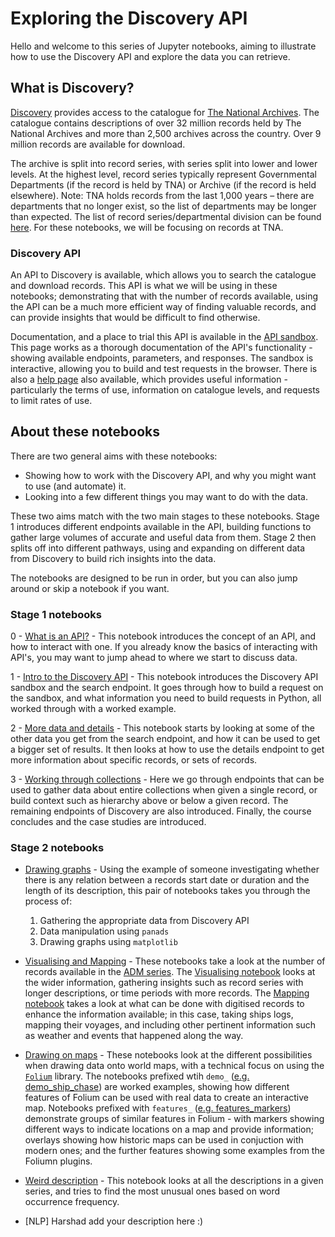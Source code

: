 # Exploring the Discovery API

Hello and welcome to this series of Jupyter notebooks, aiming to illustrate how to use the Discovery API and explore the data you can retrieve. 


## What is Discovery?

[Discovery](https://discovery.nationalarchives.gov.uk/) provides access to the catalogue for [The National Archives](https://www.nationalarchives.gov.uk/). The catalogue contains descriptions of over 32 million records held by The National Archives and more than 2,500 archives across the country. Over 9 million records are available for download. 

The archive is split into record series, with series split into lower and lower levels. At the highest level, record series typically represent Governmental Departments (if the record is held by TNA) or Archive (if the record is held elsewhere). Note: TNA holds records from the last 1,000 years – there are departments that no longer exist, so the list of departments may be longer than expected. The list of record series/departmental division can be found [here](https://discovery.nationalarchives.gov.uk/browse). For these notebooks, we will be focusing on records at TNA. 

### Discovery API

An API to Discovery is available, which allows you to search the catalogue and download records. This API is what we will be using in these notebooks; demonstrating that with the number of records available, using the API can be a much more efficient way of finding valuable records, and can provide insights that would be difficult to find otherwise.

Documentation, and a place to trial this API is available in the [API sandbox](https://discovery.nationalarchives.gov.uk/API/sandbox/index). This page works as a thorough documentation of the API's functionality - showing available endpoints, parameters, and responses. The sandbox is interactive, allowing you to build and test requests in the browser. There is also a [help page](https://www.nationalarchives.gov.uk/help/discovery-for-developers-about-the-application-programming-interface-api/) also available, which provides useful information - particularly the terms of use, information on catalogue levels, and requests to limit rates of use.



## About these notebooks

There are two general aims with these notebooks: 
- Showing how to work with the Discovery API, and why you might want to use (and automate) it.
- Looking into a few different things you may want to do with the data. 

These two aims match with the two main stages to these notebooks. Stage 1 introduces different endpoints available in the API, building functions to gather large volumes of accurate and useful data from them. Stage 2 then splits off into different pathways, using and expanding on different data from Discovery to build rich insights into the data.

The notebooks are designed to be run in order, but you can also jump around or skip a notebook if you want. 

### Stage 1 notebooks

0 - [What is an API?](./0-what-is-an-api.ipynb) - This notebook introduces the concept of an API, and how to interact with one. If you already know the basics of interacting with API's, you may want to jump ahead to where we start to discuss data.

1 - [Intro to the Discovery API](./1-intro-to-discovery-api.ipynb) - This notebook introduces the Discovery API sandbox and the search endpoint. It goes through how to build a request on the sandbox, and what information you need to build requests in Python, all worked through with a worked example.

2 - [More data and details](./2-working-through-results.ipynb) - This notebook starts by looking at some of the other data you get from the search endpoint, and how it can be used to get a bigger set of results. It then looks at how to use the details endpoint to get more information about specific records, or sets of records.

3 - [Working through collections](./3_working_through_collections.ipynb) - Here we go through endpoints that can be used to gather data about entire collections when given a single record, or build context such as hierarchy above or below a given record. The remaining endpoints of Discovery are also introduced. Finally, the course concludes and the case studies are introduced. 

### Stage 2 notebooks

- [Drawing graphs](./drawing-graphs/) - Using the example of someone investigating whether there is any relation between a records start date or duration and the length of its description, this pair of notebooks takes you through the process of:

    1. Gathering the appropriate data from Discovery API
    2. Data manipulation using `panads`
    3. Drawing graphs using `matplotlib`

- [Visualising and Mapping](./mapping-and-visualising-ships/) - These notebooks take a look at the number of records available in the [ADM series](https://discovery.nationalarchives.gov.uk/browse/r/h/C4). The [Visualising notebook](./mapping-and-visualising-ships/) looks at the wider information, gathering insights such as record series with longer descriptions, or time periods with more records. The [Mapping notebook](./mapping-and-visualising-ships/mapping-dead-reckoning.ipynb) takes a look at what can be done with digitised records to enhance the information available; in this case, taking ships logs, mapping their voyages, and including other pertinent information such as weather and events that happened along the way.

- [Drawing on maps](./mapping/) - These notebooks look at the different possibilities when drawing data onto world maps, with a technical focus on using the [`Folium`](https://python-visualization.github.io/folium/) library. The notebooks prefixed wtih `demo_` ([e.g. demo_ship_chase](./mapping/demo_ship_chase.ipynb)) are worked examples, showing how different features of Folium can be used with real data to create an interactive map. Notebooks prefixed with `features_` ([e.g. features_markers](./mapping/features_markers.ipynb)) demonstrate groups of similar features in Folium - with markers showing different ways to indicate locations on a map and provide information; overlays showing how historic maps can be used in conjuction with modern ones; and the further features showing some examples from the Foliumn plugins. 

- [Weird description](./weird-description/) - This notebook looks at all the descriptions in a given series, and tries to find the most unusual ones based on word occurrence frequency.

- [NLP] Harshad add your description here :) 